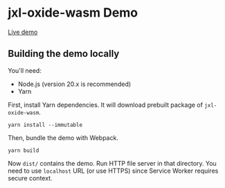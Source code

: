 # jxl-oxide-wasm Demo
[Live demo]

## Building the demo locally
You'll need:
- Node.js (version 20.x is recommended)
- Yarn

First, install Yarn dependencies. It will download prebuilt package of `jxl-oxide-wasm`.
```shell
yarn install --immutable
```

Then, bundle the demo with Webpack.
```shell
yarn build
```

Now `dist/` contains the demo. Run HTTP file server in that directory. You need to use `localhost`
URL (or use HTTPS) since Service Worker requires secure context.

[Live demo]: https://jxl-oxide.tirr.dev/demo/index.html
[`wasm-pack`]: https://rustwasm.github.io/wasm-pack/
